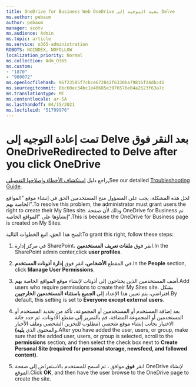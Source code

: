 ```yaml
---
title: OneDrive for Business Web OneDrive يعيد التوجيه إلى Delve
ms.author: pebaum
author: pebaum
manager: scotv
ms.audience: Admin
ms.topic: article
ms.service: o365-administration
ROBOTS: NOINDEX, NOFOLLOW
localization_priority: Normal
ms.collection: Adm_O365
ms.custom:
- "1870"
- "900072"
ms.openlocfilehash: 96f23585f7cbce672842f6330ba79816f24dbc41
ms.sourcegitcommit: 8bc60ec34bc1e40685e3976576e04a2623f63a7c
ms.translationtype: MT
ms.contentlocale: ar-SA
ms.lasthandoff: 04/15/2021
ms.locfileid: "51799976"
---
```

# <a name="redirected-to-delve-after-you-click-onedrive"></a><span data-ttu-id="c164d-102">تمت إعادة التوجيه إلى Delve بعد النقر فوق OneDrive</span><span class="sxs-lookup"><span data-stu-id="c164d-102">Redirected to Delve after you click OneDrive</span></span>

<span data-ttu-id="c164d-103">راجع دليل [استكشاف الأخطاء وإصلاحها التفصيلي.](https://docs.microsoft.com/sharepoint/support/sites/troubleshooting-guide-for-sites-stopped-at-provisioning)</span><span class="sxs-lookup"><span data-stu-id="c164d-103">See our detailed [Troubleshooting Guide](https://docs.microsoft.com/sharepoint/support/sites/troubleshooting-guide-for-sites-stopped-at-provisioning).</span></span>

<span data-ttu-id="c164d-104">لحل هذه المشكلة، يجب على المسؤول منح المستخدمين الحق في إنشاء موقع "المواقع الخاصة بهم".</span><span class="sxs-lookup"><span data-stu-id="c164d-104">To resolve this problem, the administrator must grant users the right to create their My Sites site.</span></span> <span data-ttu-id="c164d-105">وذلك لأن صفحة OneDrive for Business تم إنشاؤها على "المواقع الخاصة".</span><span class="sxs-lookup"><span data-stu-id="c164d-105">This is because the OneDrive for Business page is created on My Sites.</span></span>

<span data-ttu-id="c164d-106">لمنح هذا الحق، اتبع الخطوات التالية:</span><span class="sxs-lookup"><span data-stu-id="c164d-106">To grant this right, follow these steps:</span></span>

1. <span data-ttu-id="c164d-107">في مركز إدارة SharePoint، انقر فوق **ملفات تعريف المستخدمين**.</span><span class="sxs-lookup"><span data-stu-id="c164d-107">In the SharePoint admin center,click **user profiles**.</span></span>

2. <span data-ttu-id="c164d-108">في المقطع **الأشخاص،** انقر فوق **إدارة أذونات المستخدم**.</span><span class="sxs-lookup"><span data-stu-id="c164d-108">In the **People** section, click **Manage User Permissions**.</span></span>

3. <span data-ttu-id="c164d-109">أضف المستخدمين الذين يحتاجون إلى أذونات لإنشاء موقع المواقع الخاصة بهم.</span><span class="sxs-lookup"><span data-stu-id="c164d-109">Add users who require permissions to create their My Sites site.</span></span> <span data-ttu-id="c164d-110">بشكل افتراضي، يتم تعيين هذا الإعداد إلى **الجميع باستثناء المستخدمين الخارجيين**.</span><span class="sxs-lookup"><span data-stu-id="c164d-110">By default, this setting is set to **Everyone except external users**.</span></span>

4. <span data-ttu-id="c164d-111">بعد إضافة المستخدم أو المستخدمين أو المجموعة، تأكد من تحديد المستخدم أو المستخدمين أو  المجموعة المضافة، قم بالتمرير إلى مقطع الأذونات، ثم حدد خانة الاختيار بجانب إنشاء موقع شخصي (مطلوب للتخزين الشخصي وملف الأخبار والمحتوى الذي **يليه).**</span><span class="sxs-lookup"><span data-stu-id="c164d-111">After you have added the user, users, or group, make sure that the added user, users, or group is selected, scroll to the **permissions** section, and then select the check box next to **Create Personal Site (required for personal storage, newsfeed, and followed content)**.</span></span>

5. <span data-ttu-id="c164d-112">انقر **فوق** موافق ، ثم اسمح للمستخدم بالاستعراض إلى صفحة OneDrive لإنشاء الموقع.</span><span class="sxs-lookup"><span data-stu-id="c164d-112">Click **OK**, and then have the user browse to the OneDrive page to create the site.</span></span>
